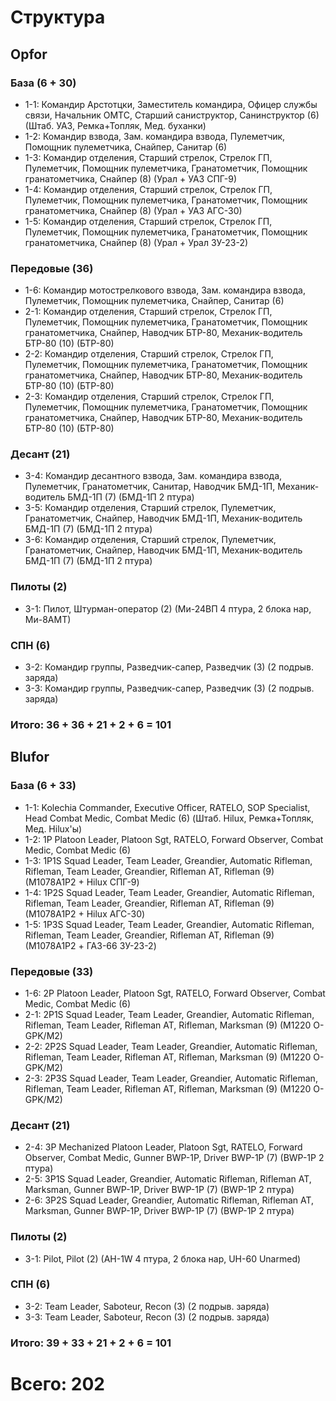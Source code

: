 # Структура

## Opfor

### База (6 + 30)
- 1-1: Командир Арстотцки, Заместитель командира, Офицер службы связи, Начальник ОМТС, Старший саниструктор, Санинструктор (6) (Штаб. УАЗ, Ремка+Топляк, Мед. буханки)
- 1-2: Командир взвода, Зам. командира взвода, Пулеметчик, Помощник пулеметчика, Снайпер, Санитар (6)
- 1-3: Командир отделения, Старший стрелок, Стрелок ГП, Пулеметчик, Помощник пулеметчика, Гранатометчик, Помощник гранатометчика, Снайпер (8) (Урал + УАЗ СПГ-9)
- 1-4: Командир отделения, Старший стрелок, Стрелок ГП, Пулеметчик, Помощник пулеметчика, Гранатометчик, Помощник гранатометчика, Снайпер (8) (Урал + УАЗ АГС-30)
- 1-5: Командир отделения, Старший стрелок, Стрелок ГП, Пулеметчик, Помощник пулеметчика, Гранатометчик, Помощник гранатометчика, Снайпер (8) (Урал + Урал ЗУ-23-2)

### Передовые (36)
- 1-6: Командир мотострелкового взвода, Зам. командира взвода, Пулеметчик, Помощник пулеметчика, Снайпер, Санитар (6)
- 2-1: Командир отделения, Старший стрелок, Стрелок ГП, Пулеметчик, Помощник пулеметчика, Гранатометчик, Помощник гранатометчика, Снайпер, Наводчик БТР-80, Механик-водитель БТР-80 (10) (БТР-80)
- 2-2: Командир отделения, Старший стрелок, Стрелок ГП, Пулеметчик, Помощник пулеметчика, Гранатометчик, Помощник гранатометчика, Снайпер, Наводчик БТР-80, Механик-водитель БТР-80 (10) (БТР-80)
- 2-3: Командир отделения, Старший стрелок, Стрелок ГП, Пулеметчик, Помощник пулеметчика, Гранатометчик, Помощник гранатометчика, Снайпер, Наводчик БТР-80, Механик-водитель БТР-80 (10) (БТР-80)

### Десант (21)
- 3-4: Командир десантного взвода, Зам. командира взвода, Пулеметчик, Гранатометчик, Санитар, Наводчик БМД-1П, Механик-водитель БМД-1П (7) (БМД-1П 2 птура)
- 3-5: Командир отделения, Старший стрелок, Пулеметчик, Гранатометчик, Снайпер, Наводчик БМД-1П, Механик-водитель БМД-1П (7) (БМД-1П 2 птура)
- 3-6: Командир отделения, Старший стрелок, Пулеметчик, Гранатометчик, Снайпер, Наводчик БМД-1П, Механик-водитель БМД-1П (7) (БМД-1П 2 птура)

### Пилоты (2)
- 3-1: Пилот, Штурман-оператор (2) (Ми-24ВП 4 птура, 2 блока нар, Ми-8АМТ)

### СПН (6)
- 3-2: Командир группы, Разведчик-сапер, Разведчик (3) (2 подрыв. заряда)
- 3-3: Командир группы, Разведчик-сапер, Разведчик (3) (2 подрыв. заряда)

### Итого: 36 + 36 + 21 + 2 + 6 = 101

## Blufor

### База (6 + 33)
- 1-1: Kolechia Commander, Executive Officer, RATELO, SOP Specialist, Head Combat Medic, Combat Medic (6) (Штаб. Hilux, Ремка+Топляк, Мед. Hilux'ы)
- 1-2: 1P Platoon Leader, Platoon Sgt, RATELO, Forward Observer, Combat Medic, Combat Medic (6)
- 1-3: 1P1S Squad Leader, Team Leader, Greandier, Automatic Rifleman, Rifleman, Team Leader, Greandier, Rifleman AT, Rifleman (9) (M1078A1P2 + Hilux СПГ-9)
- 1-4: 1P2S Squad Leader, Team Leader, Greandier, Automatic Rifleman, Rifleman, Team Leader, Greandier, Rifleman AT, Rifleman (9) (M1078A1P2 + Hilux АГС-30)
- 1-5: 1P3S Squad Leader, Team Leader, Greandier, Automatic Rifleman, Rifleman, Team Leader, Greandier, Rifleman AT, Rifleman (9) (M1078A1P2 + ГАЗ-66 ЗУ-23-2)

### Передовые (33)
- 1-6: 2P Platoon Leader, Platoon Sgt, RATELO, Forward Observer, Combat Medic, Combat Medic (6)
- 2-1: 2P1S Squad Leader, Team Leader, Greandier, Automatic Rifleman, Rifleman, Team Leader, Rifleman AT, Rifleman, Marksman (9) (M1220 O-GPK/M2)
- 2-2: 2P2S Squad Leader, Team Leader, Greandier, Automatic Rifleman, Rifleman, Team Leader, Rifleman AT, Rifleman, Marksman (9) (M1220 O-GPK/M2)
- 2-3: 2P3S Squad Leader, Team Leader, Greandier, Automatic Rifleman, Rifleman, Team Leader, Rifleman AT, Rifleman, Marksman (9) (M1220 O-GPK/M2)

### Десант (21)
- 2-4: 3P Mechanized Platoon Leader, Platoon Sgt, RATELO, Forward Observer, Combat Medic, Gunner BWP-1P, Driver BWP-1P (7) (BWP-1P 2 птура)
- 2-5: 3P1S Squad Leader, Greandier, Automatic Rifleman, Rifleman AT, Marksman, Gunner BWP-1P, Driver BWP-1P (7) (BWP-1P 2 птура)
- 2-6: 3P2S Squad Leader, Greandier, Automatic Rifleman, Rifleman AT, Marksman, Gunner BWP-1P, Driver BWP-1P (7) (BWP-1P 2 птура)

### Пилоты (2)
- 3-1: Pilot, Pilot (2) (AH-1W 4 птура, 2 блока нар, UH-60 Unarmed)

### СПН (6)
- 3-2: Team Leader, Saboteur, Recon (3) (2 подрыв. заряда)
- 3-3: Team Leader, Saboteur, Recon (3) (2 подрыв. заряда)

### Итого: 39 + 33 + 21 + 2 + 6 = 101

# Всего: 202

